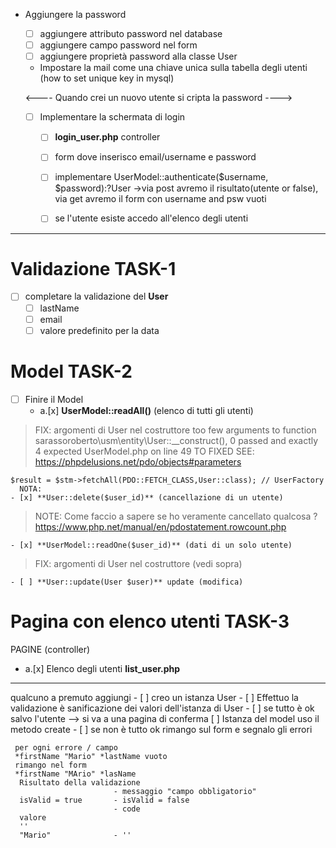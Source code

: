 - Aggiungere la password
  - [ ] aggiungere attributo password nel database
  - [ ] aggiungere campo password nel form
  - [ ] aggiungere proprietà password alla classe User

  - Impostare la mail come una chiave unica sulla tabella degli utenti (how to set unique key in mysql)

  <---- Quando crei un nuovo utente si cripta la password ---->

  - [ ] Implementare la schermata di login
    - [ ] **login_user.php** controller
    - [ ] form dove inserisco email/username e password
    - [ ] implementare UserModel::authenticate($username, $password):?User ->via post avremo il risultato(utente or false), via get avremo il form con username and psw vuoti
    - [ ] se l'utente esiste accedo all'elenco degli utenti
    





-------------------------------------------------------------------------------------------------------------------------
  # Validazione TASK-1
  - [ ] completare la validazione del **User**
      - [ ] lastName
      - [ ] email 
      - [ ] valore predefinito per la data   
  
  # Model TASK-2
  - [ ] Finire il Model
    - a.[x] **UserModel::readAll()** (elenco di tutti gli utenti)

  > FIX: argomenti di User nel costruttore
  > too few arguments to function sarassoroberto\usm\entity\User::__construct(), 0 passed and exactly 4 expected 
  > UserModel.php on line 49
  > TO FIXED SEE: https://phpdelusions.net/pdo/objects#parameters

    $result = $stm->fetchAll(PDO::FETCH_CLASS,User::class); // UserFactory
      NOTA: 
    - [x] **User::delete($user_id)** (cancellazione di un utente)

  > NOTE: Come faccio a sapere se ho veramente cancellato qualcosa ?
  > https://www.php.net/manual/en/pdostatement.rowcount.php

    - [x] **UserModel::readOne($user_id)** (dati di un solo utente) 
  
  > FIX: argomenti di User nel costruttore (vedi sopra)
  
    - [ ] **User::update(User $user)** update (modifica)

 # Pagina con elenco utenti TASK-3
  PAGINE (controller)
  - a.[x] Elenco degli utenti **list_user.php**
  
  
  
  
  --------------------------------------------------
  
  qualcuno a premuto aggiungi
     - [ ] creo un istanza User
     - [ ] Effettuo la validazione è sanificazione dei valori dell'istanza di User
     - [ ] se tutto è ok salvo l'utente --> si va a una pagina di conferma
                 [ ] Istanza del model uso il metodo create 
     - [ ] se non è tutto ok rimango sul form e segnalo gli errori

     per ogni errore / campo
     *firstName "Mario" *lastName vuoto
     rimango nel form
     *firstName "MArio" *lasName 
      Risultato della validazione
                           - messaggio "campo obbligatorio"
      isValid = true       - isValid = false 
                           - code
      valore 
      ''
      "Mario"              - ''
